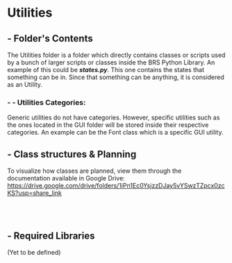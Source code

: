 # Utilities
## - Folder's Contents
The Utilities folder is a folder which directly contains classes or scripts used by a bunch of larger scripts or classes inside the BRS Python Library. An example of this could be _**states.py**_. This one contains the states that something can be in. Since that something can be anything, it is considered as an Utility.

### - - Utilities Categories:
Generic utilities do not have categories. However, specific utilities such as the ones located in the GUI folder will be stored inside their respective categories. An example can be the Font class which is a specific GUI utility.

## - Class structures & Planning
To visualize how classes are planned, view them through the documentation available in Google Drive: https://drive.google.com/drive/folders/1iPn1Ec0YsjzzDJay5vYSwzTZpcx0zcKS?usp=share_link

<br></br>
## - Required Libraries
(Yet to be defined)